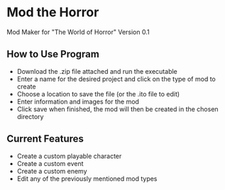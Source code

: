 # Mod the Horror
Mod Maker for "The World of Horror" Version 0.1

## How to Use Program 
- Download the .zip file attached and run the executable
- Enter a name for the desired project and click on the type of mod to create
- Choose a location to save the file (or the .ito file to edit)
- Enter information and images for the mod
- Click save when finished, the mod will then be created in the chosen directory

## Current Features
- Create a custom playable character
- Create a custom event
- Create a custom enemy
- Edit any of the previously mentioned mod types